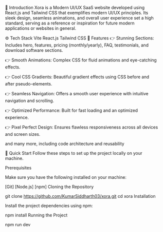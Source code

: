 🤖 Introduction
Xora is a Modern UI/UX SaaS website developed using React.js and Tailwind CSS that exemplifies modern UI/UX principles. Its sleek design, seamless animations, and overall user experience set a high standard, serving as a reference or inspiration for future modern applications or websites in general.

⚙️ Tech Stack
Vite
React.js
Tailwind CSS
🔋 Features
👉 Stunning Sections: Includes hero, features, pricing (monthly/yearly), FAQ, testimonials, and download software sections.

👉 Smooth Animations: Complex CSS for fluid animations and eye-catching effects.

👉 Cool CSS Gradients: Beautiful gradient effects using CSS before and after pseudo-elements.

👉 Seamless Navigation: Offers a smooth user experience with intuitive navigation and scrolling.

👉 Optimized Performance: Built for fast loading and an optimized experience.

👉 Pixel Perfect Design: Ensures flawless responsiveness across all devices and screen sizes.

and many more, including code architecture and reusability

🤸 Quick Start
Follow these steps to set up the project locally on your machine.

Prerequisites

Make sure you have the following installed on your machine:

[Git]
[Node.js]
[npm]
Cloning the Repository

git clone https://github.com/KumarSiddharth03/xora.git
cd xora
Installation

Install the project dependencies using npm:

npm install
Running the Project

npm run dev
